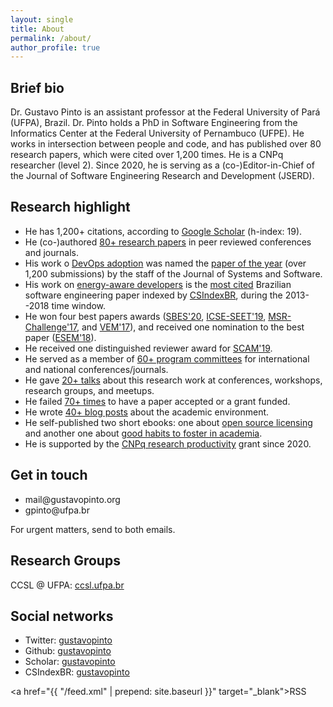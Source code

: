 ```yaml
---
layout: single
title: About
permalink: /about/
author_profile: true
---
```


## Brief bio

Dr. Gustavo Pinto is an assistant professor at the Federal University of Pará (UFPA), Brazil.
Dr. Pinto holds a PhD in Software Engineering from the Informatics Center at the Federal University of Pernambuco (UFPE).
He works in intersection between people and code, and has published over 80 research papers, which were cited over 1,200 times.
He is a CNPq researcher (level 2).
Since 2020, he is serving as a (co-)Editor-in-Chief of the Journal of Software Engineering Research and Development (JSERD).

## Research highlight

- He has 1,200+ citations, according to [Google Scholar](https://scholar.google.com.br/citations?user=dOeggYMAAAAJ&hl=en) (h-index: 19).
- He (co-)authored [80+ research papers](/publications) in peer reviewed conferences and journals.
- His work o [DevOps adoption](http://gustavopinto.github.io/lost+found/jss2019.pdf) was named the [paper of the year](https://www.journals.elsevier.com/journal-of-systems-and-software/news/jss-2019-paper-of-the-year) (over 1,200 submissions) by the staff of the Journal of Systems and Software.
- His work on [energy-aware developers](http://gustavopinto.github.io/lost+found/msr2014.pdf) is the [most cited](https://medium.com/@csindexbr/top-10-most-cited-software-engineering-papers-by-brazilian-professors-2598a2d1954e) Brazilian software engineering paper indexed by [CSIndexBR](http://csindexbr.org/), during the 2013--2018 time window.
- He won four best papers awards ([SBES'20](https://twitter.com/fkenjikamei/status/1319730656105160706), [ICSE-SEET'19](https://twitter.com/rmmilewi/status/1134445184111058947), [MSR-Challenge'17](https://twitter.com/msrconf/status/866378622596247553), and [VEM'17](https://twitter.com/gustavopinto/status/910609691918643201)), and received one nomination to the best paper ([ESEM'18](https://twitter.com/gustavopinto/status/1050511483304640512)).
- He received one distinguished reviewer award for [SCAM'19](https://twitter.com/gustavopinto/status/1178806201078943746).
- He served as a member of [60+ program committees](/service) for international and national conferences/journals.
- He gave [20+ talks](https://speakerdeck.com/gustavopinto/) about this research work at conferences, workshops, research groups, and meetups.
- He failed [70+ times](/cv-of-failures/) to have a paper accepted or a grant funded.
- He wrote [40+ blog posts](http://gustavopinto.org/books/) about the academic environment.
- He self-published two short ebooks: one about [open source licensing](https://gum.co/oss-licensing-101) and another one about [good habits to foster in academia](http://gustavopinto.org/books/good-rearch-habits/).
- He is supported by the [CNPq research productivity](http://plsql1.cnpq.br/divulg/RESULTADO_PQ_102003.buscapelonome2000?f_nome=gustavo+henrique+lima+pinto&v_sele_modal=BOL_CURSO) grant since 2020.

## Get in touch

- mail<span style="display:none">ignorethis</span>@gustavopinto.org
- gpinto<span style="display:none">ignorethis</span>@ufpa.br

For urgent matters, send to both emails.

## Research Groups

CCSL @ UFPA: [ccsl.ufpa.br](http://ccsl.ufpa.br)

## Social networks

- Twitter: [gustavopinto](https://twitter.com/gustavopinto)
- Github: [gustavopinto](https://github.com/gustavopinto)
- Scholar: [gustavopinto](https://scholar.google.com/citations?user=dOeggYMAAAAJ&hl=en)
- CSIndexBR: [gustavopinto](http://csindexbr.org/authors.html?p=Gustavo-Pinto)

<a href="{{ "/feed.xml" | prepend: site.baseurl }}" target="_blank">RSS</a>
